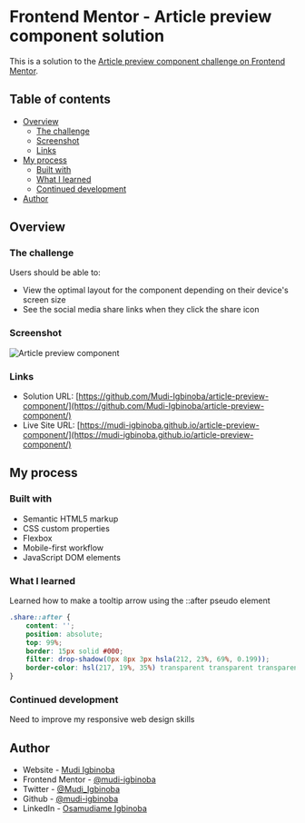 # Frontend Mentor - Article preview component solution

This is a solution to the [Article preview component challenge on Frontend Mentor](https://www.frontendmentor.io/challenges/article-preview-component-dYBN_pYFT). 

## Table of contents

- [Overview](#overview)
  - [The challenge](#the-challenge)
  - [Screenshot](#screenshot)
  - [Links](#links)
- [My process](#my-process)
  - [Built with](#built-with)
  - [What I learned](#what-i-learned)
  - [Continued development](#continued-development)
- [Author](#author)


## Overview

### The challenge

Users should be able to:

- View the optimal layout for the component depending on their device's screen size
- See the social media share links when they click the share icon

### Screenshot

![Article preview component](https://user-images.githubusercontent.com/65790714/178201283-ccd0987b-95c1-4efb-a5e6-faaff5db5521.png)


### Links

- Solution URL: [https://github.com/Mudi-Igbinoba/article-preview-component/](https://github.com/Mudi-Igbinoba/article-preview-component/)
- Live Site URL: [https://mudi-igbinoba.github.io/article-preview-component/](https://mudi-igbinoba.github.io/article-preview-component/)

## My process

### Built with

- Semantic HTML5 markup
- CSS custom properties
- Flexbox
- Mobile-first workflow
- JavaScript DOM elements


### What I learned
Learned how to make a tooltip arrow using the ::after pseudo element

```css
.share::after {
    content: '';
    position: absolute;
    top: 99%;
    border: 15px solid #000;
    filter: drop-shadow(0px 8px 3px hsla(212, 23%, 69%, 0.199));
    border-color: hsl(217, 19%, 35%) transparent transparent transparent;
}
```

### Continued development
Need to improve my responsive web design skills

## Author

- Website - [Mudi Igbinoba](https://www.mudee.netlify.app)
- Frontend Mentor - [@mudi-igbinoba](https://www.frontendmentor.io/profile/mudi-igbinoba)
- Twitter - [@Mudi_Igbinoba](https://www.twitter.com/mudi_igbinoba)
- Github - [@mudi-igbinoba](https://github.com/mudi-igbinoba)
- LinkedIn - [Osamudiame Igbinoba](https://www.linkedin.com/in/osamudiame-igbinoba/)
